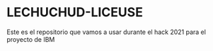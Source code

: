 # LECHUCHUD-LICEUSE
Este es el repositorio que vamos a usar durante el hack 2021 para el proyecto de IBM
